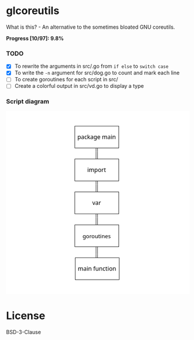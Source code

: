# glcoreutils

What is this? - An alternative to the sometimes bloated GNU coreutils.

**Progress [10/97]: 9.8%**

### TODO

- [x] To rewrite the arguments in src/.go from `if else` to `switch case`
- [x] To write the `-n` argument for src/dog.go to count and mark each line
- [ ] To create goroutines for each script in src/ 
- [ ] Create a colorful output in src/vd.go to display a type 

### Script diagram

![Alt text](https://github.com/rendick/glcoreutils/blob/main/.github/diagram_project.png?raw=true)

# License 

BSD-3-Clause

